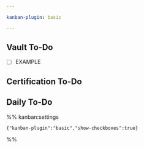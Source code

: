 ```yaml
---

kanban-plugin: basic

---
```


## Vault To-Do

- [ ] EXAMPLE


## Certification To-Do



## Daily To-Do





%% kanban:settings
```
{"kanban-plugin":"basic","show-checkboxes":true}
```
%%